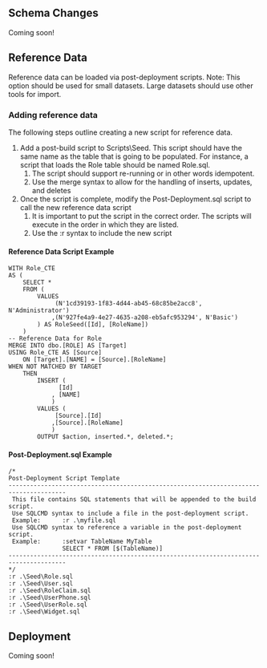 ## Schema Changes

Coming soon!

## Reference Data
Reference data can be loaded via post-deployment scripts. Note: This option should be used for small datasets. 
Large datasets should use other tools for import.

### Adding reference data
The following steps outline creating a new script for reference data.

1. Add a post-build script to Scripts\Seed. This script should have the same name as the table that is going to be populated. For instance,
a script that loads the Role table should be named Role.sql.
    1. The script should support re-running or in other words idempotent. 
    2. Use the merge syntax to allow for the handling of inserts, updates, and deletes
2. Once the script is complete, modify the Post-Deployment.sql script to call the new reference data script
    1. It is important to put the script in the correct order. The scripts will execute in the order in which they are listed.
    2. Use the :r syntax to include the new script
    
#### Reference Data Script Example
````
WITH Role_CTE 
AS (
	SELECT *
	FROM (
		VALUES 
			 (N'1cd39193-1f83-4d44-ab45-68c85be2acc8', N'Administrator')
			,(N'927fe4a9-4e27-4635-a208-eb5afc953294', N'Basic')			 
		) AS RoleSeed([Id], [RoleName])
	)
-- Reference Data for Role 
MERGE INTO dbo.[ROLE] AS [Target]
USING Role_CTE AS [Source]
	ON [Target].[NAME] = [Source].[RoleName]
WHEN NOT MATCHED BY TARGET
	THEN
		INSERT (
			  [Id]
			, [NAME]
			)
		VALUES (
			 [Source].[Id]
			,[Source].[RoleName]
			)
		OUTPUT $action, inserted.*, deleted.*;

````

#### Post-Deployment.sql Example
```
/*
Post-Deployment Script Template							
--------------------------------------------------------------------------------------
 This file contains SQL statements that will be appended to the build script.		
 Use SQLCMD syntax to include a file in the post-deployment script.			
 Example:      :r .\myfile.sql								
 Use SQLCMD syntax to reference a variable in the post-deployment script.		
 Example:      :setvar TableName MyTable							
               SELECT * FROM [$(TableName)]					
--------------------------------------------------------------------------------------
*/
:r .\Seed\Role.sql
:r .\Seed\User.sql
:r .\Seed\RoleClaim.sql
:r .\Seed\UserPhone.sql
:r .\Seed\UserRole.sql
:r .\Seed\Widget.sql

```


## Deployment

Coming soon!
